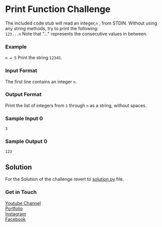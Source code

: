 # Print Function Challenge
The included code stub will read an integer,`n` , from STDIN.
Without using any string methods, try to print the following:  <br />
`123...n`
Note that "..." represents the consecutive values in between.

### Example
`n = 5`
Print the string `12345`.

### Input Format 
The first line contains an integer `n`.  

### Output Format
Print the list of integers from `1` through `n` as a string, without spaces.

### Sample Input 0
```
3
```
### Sample Output 0
```
123
```


## Solution
For the Solution of the challenge revert to [solution.py](./solution.py) file.

### Get in Touch
[Youtube Channel](https://www.youtube.com/channel/UC9xQ06-ObRbAIqk4OUnlXeg)<br />
[Portfolio](https://imamdin-salimi.netlify.app)<br />
[Instagram](https://www.instagram.com/imamdinsalimi/)<br />
[Facebook](https://www.facebook.com/imamdin.salimi)<br />


